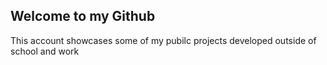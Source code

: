 ## Welcome to my Github
This account showcases some of my pubilc projects developed outside of school and work

